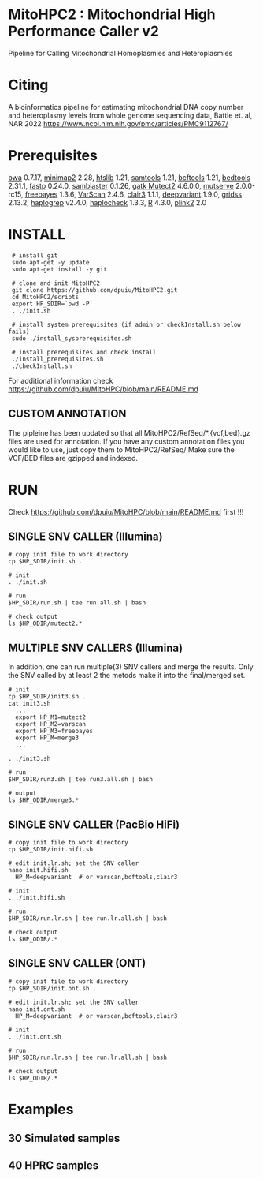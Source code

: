 # MitoHPC2 : Mitochondrial High Performance Caller v2 #

Pipeline for Calling Mitochondrial Homoplasmies and Heteroplasmies

# Citing #

A bioinformatics pipeline for estimating mitochondrial DNA copy number and heteroplasmy levels from whole genome sequencing data, Battle et. al, NAR 2022
https://www.ncbi.nlm.nih.gov/pmc/articles/PMC9112767/ 

# Prerequisites # 

[bwa](https://github.com/lh3/bwa/releases) 0.7.17, 
[minimap2](https://github.com/lh3/minimap2/releases) 2.28, 
[htslib](https://github.com/samtools/htslib/releases) 1.21, 
[samtools](https://github.com/samtools/samtools/releases) 1.21, 
[bcftools](https://github.com/samtools/bcftools/releases) 1.21, 
[bedtools](https://github.com/arq5x/bedtools2/releases) 2.31.1, 
[fastp](http://opengene.org/fastp/fastp) 0.24.0, 
[samblaster](https://github.com/GregoryFaust/samblaster/releases) 0.1.26, 
[gatk Mutect2](https://github.com/broadinstitute/gatk/releases/) 4.6.0.0, 
[mutserve](https://github.com/seppinho/mutserve/releases) 2.0.0-rc15, 
[freebayes](https://github.com/freebayes/freebayes/releases) 1.3.6, 
[VarScan](https://github.com/dkoboldt/varscan/releases) 2.4.6, 
[clair3](https://github.com/HKU-BAL/Clair3/releases) 1.1.1, 
[deepvariant](https://github.com/google/deepvariant) 1.9.0, 
[gridss](https://github.com/PapenfussLab/gridss/releases) 2.13.2, 
[haplogrep](https://github.com/seppinho/haplogrep-cmd/releases) v2.4.0, 
[haplocheck](https://github.com/genepi/haplocheck/releases) 1.3.3, 
[R](https://cran.r-project.org/src/base/) 4.3.0, 
[plink2](https://www.cog-genomics.org/plink/2.0/) 2.0 

# INSTALL # 
    
     # install git
     sudo apt-get -y update                            
     sudo apt-get install -y git                          

     # clone and init MitoHPC2
     git clone https://github.com/dpuiu/MitoHPC2.git
     cd MitoHPC2/scripts
     export HP_SDIR=`pwd -P`
     . ./init.sh

     # install system prerequisites (if admin or checkInstall.sh below fails)
     sudo ./install_sysprerequisites.sh                

     # install prerequisites and check install
     ./install_prerequisites.sh
     ./checkInstall.sh

For additional information check https://github.com/dpuiu/MitoHPC/blob/main/README.md

## CUSTOM ANNOTATION ## 

The pipleine has been updated so that all MitoHPC2/RefSeq/*.{vcf,bed}.gz files are used for annotation. 
If you have any custom annotation files you would like to use, just copy them to MitoHPC2/RefSeq/
Make sure the VCF/BED files are gzipped and indexed.

# RUN #

Check https://github.com/dpuiu/MitoHPC/blob/main/README.md first !!!

## SINGLE SNV CALLER (Illumina)

    # copy init file to work directory
    cp $HP_SDIR/init.sh .

    # init
    . ./init.sh

    # run
    $HP_SDIR/run.sh | tee run.all.sh | bash

    # check output
    ls $HP_ODIR/mutect2.*

## MULTIPLE SNV CALLERS (Illumina)

In addition, one can run multiple(3) SNV callers and merge the results. 
Only the SNV called by at least 2 the metods make it into the final/merged set.

    # init     
    cp $HP_SDIR/init3.sh .
    cat init3.sh
      ...
      export HP_M1=mutect2   
      export HP_M2=varscan
      export HP_M3=freebayes
      export HP_M=merge3
      ...

    . ./init3.sh

    # run
    $HP_SDIR/run3.sh | tee run3.all.sh | bash       

    # output
    ls $HP_ODIR/merge3.*

## SINGLE SNV CALLER (PacBio HiFi)

    # copy init file to work directory
    cp $HP_SDIR/init.hifi.sh .

    # edit init.lr.sh; set the SNV caller
    nano init.hifi.sh
      HP_M=deepvariant  # or varscan,bcftools,clair3

    # init
    . ./init.hifi.sh

    # run
    $HP_SDIR/run.lr.sh | tee run.lr.all.sh | bash       

    # check output
    ls $HP_ODIR/.*

## SINGLE SNV CALLER (ONT)

    # copy init file to work directory
    cp $HP_SDIR/init.ont.sh .

    # edit init.lr.sh; set the SNV caller
    nano init.ont.sh
      HP_M=deepvariant  # or varscan,bcftools,clair3

    # init
    . ./init.ont.sh

    # run
    $HP_SDIR/run.lr.sh | tee run.lr.all.sh | bash

    # check output
    ls $HP_ODIR/.*

# Examples #

## 30 Simulated samples ##

## 40 HPRC samples ##

